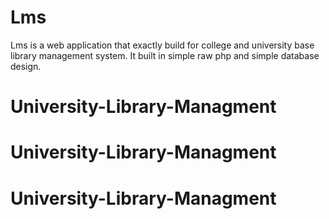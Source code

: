 # Lms
Lms is a web application that exactly build for college and university base library management system. It built in simple raw php and simple database design.
# University-Library-Managment
# University-Library-Managment
# University-Library-Managment
